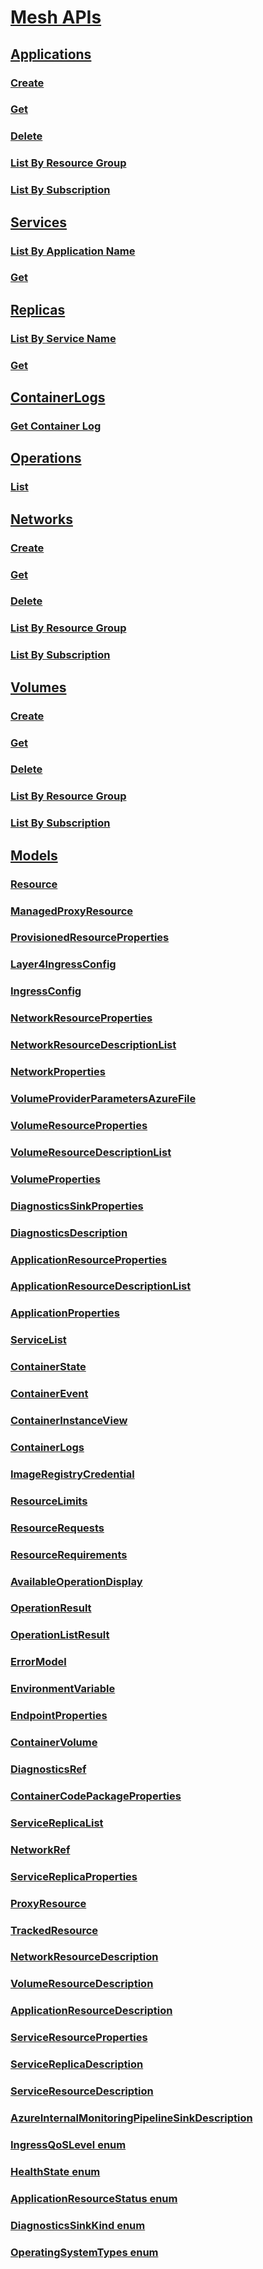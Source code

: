 # [Mesh APIs](mesh-index.md)
## [Applications](mesh-index-applications.md)
### [Create](mesh-api-application_create.md)
### [Get](mesh-api-application_get.md)
### [Delete](mesh-api-application_delete.md)
### [List By Resource Group](mesh-api-application_listbyresourcegroup.md)
### [List By Subscription](mesh-api-application_listbysubscription.md)
## [Services](mesh-index-services.md)
### [List By Application Name](mesh-api-service_listbyapplicationname.md)
### [Get](mesh-api-service_get.md)
## [Replicas](mesh-index-replicas.md)
### [List By Service Name](mesh-api-replica_listbyservicename.md)
### [Get](mesh-api-replica_get.md)
## [ContainerLogs](mesh-index-containerlogs.md)
### [Get Container Log](mesh-api-codepackage_getcontainerlog.md)
## [Operations](mesh-index-operations.md)
### [List](mesh-api-operations_list.md)
## [Networks](mesh-index-networks.md)
### [Create](mesh-api-network_create.md)
### [Get](mesh-api-network_get.md)
### [Delete](mesh-api-network_delete.md)
### [List By Resource Group](mesh-api-network_listbyresourcegroup.md)
### [List By Subscription](mesh-api-network_listbysubscription.md)
## [Volumes](mesh-index-volumes.md)
### [Create](mesh-api-volume_create.md)
### [Get](mesh-api-volume_get.md)
### [Delete](mesh-api-volume_delete.md)
### [List By Resource Group](mesh-api-volume_listbyresourcegroup.md)
### [List By Subscription](mesh-api-volume_listbysubscription.md)
## [Models](mesh-index-models.md)
### [Resource](mesh-model-resource.md)
### [ManagedProxyResource](mesh-model-managedproxyresource.md)
### [ProvisionedResourceProperties](mesh-model-provisionedresourceproperties.md)
### [Layer4IngressConfig](mesh-model-layer4ingressconfig.md)
### [IngressConfig](mesh-model-ingressconfig.md)
### [NetworkResourceProperties](mesh-model-networkresourceproperties.md)
### [NetworkResourceDescriptionList](mesh-model-networkresourcedescriptionlist.md)
### [NetworkProperties](mesh-model-networkproperties.md)
### [VolumeProviderParametersAzureFile](mesh-model-volumeproviderparametersazurefile.md)
### [VolumeResourceProperties](mesh-model-volumeresourceproperties.md)
### [VolumeResourceDescriptionList](mesh-model-volumeresourcedescriptionlist.md)
### [VolumeProperties](mesh-model-volumeproperties.md)
### [DiagnosticsSinkProperties](mesh-model-diagnosticssinkproperties.md)
### [DiagnosticsDescription](mesh-model-diagnosticsdescription.md)
### [ApplicationResourceProperties](mesh-model-applicationresourceproperties.md)
### [ApplicationResourceDescriptionList](mesh-model-applicationresourcedescriptionlist.md)
### [ApplicationProperties](mesh-model-applicationproperties.md)
### [ServiceList](mesh-model-servicelist.md)
### [ContainerState](mesh-model-containerstate.md)
### [ContainerEvent](mesh-model-containerevent.md)
### [ContainerInstanceView](mesh-model-containerinstanceview.md)
### [ContainerLogs](mesh-model-containerlogs.md)
### [ImageRegistryCredential](mesh-model-imageregistrycredential.md)
### [ResourceLimits](mesh-model-resourcelimits.md)
### [ResourceRequests](mesh-model-resourcerequests.md)
### [ResourceRequirements](mesh-model-resourcerequirements.md)
### [AvailableOperationDisplay](mesh-model-availableoperationdisplay.md)
### [OperationResult](mesh-model-operationresult.md)
### [OperationListResult](mesh-model-operationlistresult.md)
### [ErrorModel](mesh-model-errormodel.md)
### [EnvironmentVariable](mesh-model-environmentvariable.md)
### [EndpointProperties](mesh-model-endpointproperties.md)
### [ContainerVolume](mesh-model-containervolume.md)
### [DiagnosticsRef](mesh-model-diagnosticsref.md)
### [ContainerCodePackageProperties](mesh-model-containercodepackageproperties.md)
### [ServiceReplicaList](mesh-model-servicereplicalist.md)
### [NetworkRef](mesh-model-networkref.md)
### [ServiceReplicaProperties](mesh-model-servicereplicaproperties.md)
### [ProxyResource](mesh-model-proxyresource.md)
### [TrackedResource](mesh-model-trackedresource.md)
### [NetworkResourceDescription](mesh-model-networkresourcedescription.md)
### [VolumeResourceDescription](mesh-model-volumeresourcedescription.md)
### [ApplicationResourceDescription](mesh-model-applicationresourcedescription.md)
### [ServiceResourceProperties](mesh-model-serviceresourceproperties.md)
### [ServiceReplicaDescription](mesh-model-servicereplicadescription.md)
### [ServiceResourceDescription](mesh-model-serviceresourcedescription.md)
### [AzureInternalMonitoringPipelineSinkDescription](mesh-model-azureinternalmonitoringpipelinesinkdescription.md)
### [IngressQoSLevel enum](mesh-model-ingressqoslevel.md)
### [HealthState enum](mesh-model-healthstate.md)
### [ApplicationResourceStatus enum](mesh-model-applicationresourcestatus.md)
### [DiagnosticsSinkKind enum](mesh-model-diagnosticssinkkind.md)
### [OperatingSystemTypes enum](mesh-model-operatingsystemtypes.md)

